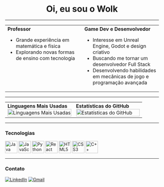 <h1 align="center">Oi, eu sou o Wolk</h1>

---

<table>
  <tr>
    <td width="50%" valign="top">
      <strong>Professor</strong><br>
      <ul>
        <li>Grande experiência em matemática e física</li>
        <li>Explorando novas formas de ensino com tecnologia</li>
      </ul>
    </td>
    <td width="50%" valign="top">
      <strong>Game Dev e Desenvolvedor</strong><br>
      <ul>
        <li>Interesse em Unreal Engine, Godot e design criativo</li>
        <li>Buscando me tornar um desenvolvedor Full Stack</li>
        <li>Desenvolvendo habilidades em mecânicas de jogo e programação avançada</li>
      </ul>
    </td>
  </tr>
</table>

---

<table>
  <tr>
    <td width="50%">
      <strong>Linguagens Mais Usadas</strong><br>
      <img src="https://github-readme-stats.vercel.app/api/top-langs/?username=elias-wolk&layout=compact&theme=radical" width="100%" alt="Linguagens Mais Usadas">
    </td>
    <td width="50%">
      <strong>Estatísticas do GitHub</strong><br>
      <img src="https://github-readme-stats.vercel.app/api?username=elias-wolk&show_icons=true&theme=radical" width="100%" alt="Estatísticas do GitHub">
    </td>
  </tr>
</table>

---

### Tecnologias

<div>
    <img src="https://cdn.jsdelivr.net/gh/devicons/devicon/icons/java/java-original.svg" title="Java" alt="Java" width="40" height="40"/>
    <img src="https://cdn.jsdelivr.net/gh/devicons/devicon/icons/javascript/javascript-original.svg" title="JavaScript" alt="JavaScript" width="40" height="40"/>
    <img src="https://cdn.jsdelivr.net/gh/devicons/devicon/icons/python/python-original.svg" title="Python" alt="Python" width="40" height="40"/>
    <img src="https://cdn.jsdelivr.net/gh/devicons/devicon/icons/react/react-original.svg" title="React" alt="React" width="40" height="40"/>
    <img src="https://cdn.jsdelivr.net/gh/devicons/devicon/icons/html5/html5-original.svg" title="HTML5" alt="HTML5" width="40" height="40"/>
    <img src="https://cdn.jsdelivr.net/gh/devicons/devicon/icons/css3/css3-original.svg" title="CSS3" alt="CSS3" width="40" height="40"/>
    <img src="https://cdn.jsdelivr.net/gh/devicons/devicon/icons/cplusplus/cplusplus-original.svg" title="C++" alt="C++" width="40" height="40"/>
</div>

---

### Contato


[![LinkedIn](https://img.shields.io/badge/-LinkedIn-0077B5?style=for-the-badge&logo=linkedin&logoColor=white)](https://www.linkedin.com/in/elias-santos-wolk/)
[![Gmail](https://img.shields.io/badge/-Gmail-D14836?style=for-the-badge&logo=gmail&logoColor=white)](mailto:elias.wolkdev@gmail.com)
